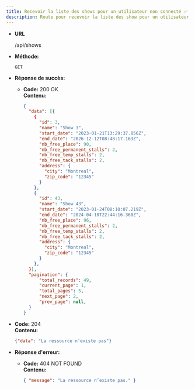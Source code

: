 ```yaml
---
title: Recevoir la liste des shows pour un utilisateur non connecté ✅
description: Route pour recevoir la liste des show pour un utilisateur non connecté
---
```


- **URL**

  /api/shows

- **Méthode:**
  
  `GET`

- **Réponse de succès:**
  
  - **Code:** 200 OK <br />
    **Contenu:** 
    ```json
    {
      "data": [{
        {
          "id": 3,
          "name": "Show 3",
          "start_date": "2023-01-21T13:29:37.056Z",
          "end_date": "2026-12-12T08:48:17.163Z",
          "nb_free_place": 90,
          "nb_free_permanent_stalls": 2,
          "nb_free_temp_stalls": 2,
          "nb_free_tack_stalls": 2,
          "address": {
            "city": "Montreal",
            "zip_code": "12345"
          }
        },
        {
          "id": 43,
          "name": "Show 43",
          "start_date": "2023-01-24T08:10:07.219Z",
          "end_date": "2024-04-10T22:44:16.360Z",
          "nb_free_place": 96,
          "nb_free_permanent_stalls": 2,
          "nb_free_temp_stalls": 2,
          "nb_free_tack_stalls": 2,
          "address": {
            "city": "Montreal",
            "zip_code": "12345"
          }
        },
      }],
      "pagination": {
          "total_records": 49,
          "current_page": 1,
          "total_pages": 5,
          "next_page": 2,
          "prev_page": null,
      }
    }
    ```

 * **Code:** 204 <br />
    **Contenu:** 
    ```json
    {"data": "La ressource n'existe pas"}
    ```
* **Réponse d'erreur:**

  * **Code:** 404 NOT FOUND <br />
    **Contenu:** 
    ```json
    { "message": "La ressource n’existe pas." }
    ```